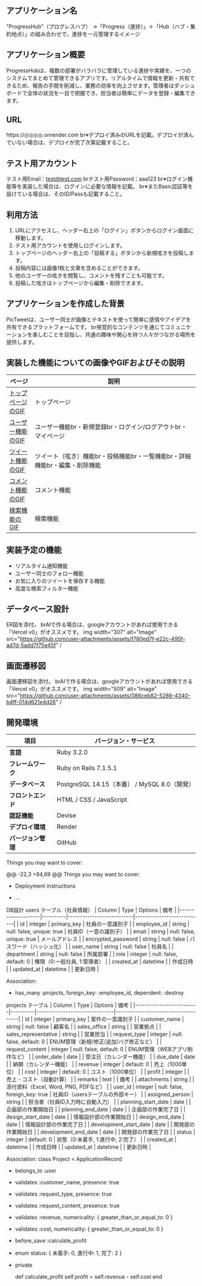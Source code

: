 ## アプリケーション名
"ProgressHub"（プログレスハブ）
→「Progress（進捗）」＋「Hub（ハブ・集約地点）」の組み合わせで、進捗を一元管理するイメージ

## アプリケーション概要 
ProgressHubは、複数の部署がバラバラに管理している進捗や実績を、一つのシステムでまとめて管理できるアプリです。リアルタイムで情報を更新・共有できるため、報告の手間を削減し、業務の効率を向上させます。管理者はダッシュボードで全体の状況を一目で把握でき、担当者は簡単にデータを登録・編集できます。

## URL
https://◎◎◎◎.onrender.com
br※デプロイ済みのURLを記載。デプロイが済んでいない場合は、デプロイが完了次第記載すること。

## テスト用アカウント
テスト用Email：test@test.com
brテスト用Password：aaa123
br※ログイン機能等を実装した場合は、ログインに必要な情報を記載。
br※またBasic認証等を設けている場合は、そのID/Passも記載すること。

## 利用方法
1. URLにアクセスし、ヘッダー右上の「ログイン」ボタンからログイン画面に移動します。
2. テスト用アカウントを使用しログインします。
3. トップページのヘッダー右上の「投稿する」ボタンから新規呟きを投稿します。
4. 投稿内容には画像1枚と文章を含めることができます。
5. 他のユーザーの呟きを閲覧し、コメントを残すことも可能です。
6. 投稿した呟きはトップページから編集・削除できます。

## アプリケーションを作成した背景
PicTweetは、ユーザー同士が画像とテキストを使って簡単に感情やアイデアを共有できるプラットフォームです。
br視覚的なコンテンツを通じてコミュニケーションを楽しむことを目指し、共通の趣味や関心を持つ人々がつながる場所を提供します。

## 実装した機能についての画像やGIFおよびその説明
|ページ|説明|
|---|------------------|
|[トップページのGIF](URL_TO_GIF)|トップページ　　　　　　　　　　　　　　　　　　　　　　|
|[ユーザー機能のGIF](URL_TO_GIF)|ユーザー機能br・新規登録br・ログイン/ログアウトbr・マイページ|
|[ツイート機能のGIF](URL_TO_GIF)|ツイート（呟き）機能br・投稿機能br・一覧機能br・詳細機能br・編集・削除機能|
|[コメント機能のGIF](URL_TO_GIF)|コメント機能|
|[検索機能のGIF](URL_TO_GIF)|検索機能|

## 実装予定の機能
- リアルタイム通知機能
- ユーザー同士のフォロー機能
- お気に入りのツイートを保存する機能
- 高度な検索フィルター機能

## データベース設計
ER図を添付。
brAIで作る場合は、googleアカウントがあれば使用できる「Vercel v0」がオススメです。
img width="307" alt="Image" src="https://github.com/user-attachments/assets/f780ed7f-e22c-495f-ad7d-5add7f75e45f" /


## 画面遷移図
画面遷移図を添付。
brAIで作る場合は、googleアカウントがあれば使用できる「Vercel v0」がオススメです。
img width="509" alt="Image" src="https://github.com/user-attachments/assets/086ceb82-5286-4340-b4ff-014d621e4d26" /


## 開発環境
| 項目               | バージョン・サービス |
|------------------|-----------------|
| **言語**        | Ruby 3.2.0 |
| **フレームワーク** | Ruby on Rails 7.1.5.1 |
| **データベース**  | PostgreSQL 14.15（本番） / MySQL 8.0（開発） |
| **フロントエンド** | HTML / CSS / JavaScript |
| **認証機能**    | Devise |
| **デプロイ環境** | Render |
| **バージョン管理** | GitHub |

Things you may want to cover:

@@ -22,3 +84,69 @@ Things you may want to cover:
* Deployment instructions

* ...

DB設計
users テーブル（社員情報）
| Column             | Type     | Options                   | 備考                       |
|--------------------|----------|---------------------------|----------------------------|
| id                 | integer  | primary_key               | 社員の一意識別子            | 
| employee_id        | string   | null: false, unique: true | 社員ID（一意の識別子）       | 
| email              | string   | null: false, unique: true | メールアドレス              | 
| encrypted_password | string   | null: false               | パスワード（ハッシュ化）     | 
| user_name          | string   | null: false               | 社員名                      | 
| department         | string   | null: false               | 所属部署                    | 
| role               | integer  | null: false, default: 0   | 権限（0:一般社員, 1:管理者） | 
| created_at         | datetime |                           | 作成日時                    | 
| updated_at         | datetime |                           | 更新日時                    | 

Association:
- has_many :projects, foreign_key: :employee_id, dependent: :destroy


projects テーブル
| Column                   | Type     | Options                        | 備考                                 |
|--------------------------|----------|--------------------------------|--------------------------------------|
| id                       | integer  | primary_key                    | 案件の一意識別子                       | 
| customer_name            | string   | null: false                    | 顧客名                                | 
| sales_office             | string   |                                | 営業拠点                              | 
| sales_representative     | string   |                                | 営業担当                              | 
| request_type             | integer  | null: false, default: 0        | ENUM管理（新規/修正/追加/バグ修正など） | 
| request_content          | integer  | null: false, default: 0        | ENUM管理（WEBアプリ制作など）          | 
| order_date               | date     |                                | 受注日（カレンダー機能）               | 
| due_date                 | date     |                                | 納期（カレンダー機能）                 | 
| revenue                  | integer  | default: 0                     | 売上（1000単位）                      | 
| cost                     | integer  | default: 0                     | コスト（1000単位）                    | 
| profit                   | integer  |                                | 売上 - コスト（自動計算）              | 
| remarks                  | text     |                                | 備考                                 | 
| attachments              | string   |                                | 添付資料（Excel, Word, PNG, PDFなど） | 
| user_id                  | integer  | null: false, foreign_key: true | 社員ID（usersテーブルの外部キー）      | 
| assigned_person          | string   |                                | 担当者（社員ID入力時に自動入力）       | 
| planning_start_date      | date     |                                | 企画部の作業開始日                    | 
| planning_end_date        | date     |                                | 企画部の作業完了日                    | 
| design_start_date        | date     |                                | 情報設計部の作業開始日                 | 
| design_end_date          | date     |                                | 情報設計部の作業完了日                 | 
| development_start_date   | date     |                                | 開発部の作業開始日                     | 
| development_end_date     | date     |                                | 開発部の作業完了日                     | 
| status                   | integer  | default: 0                     | 状態（0:未着手, 1:進行中, 2:完了）      | 
| created_at               | datetime |                                | 作成日時                              | 
| updated_at               | datetime |                                | 更新日時                              | 

Association:
class Project < ApplicationRecord
- belongs_to :user

- validates :customer_name, presence: true
- validates :request_type, presence: true
- validates :request_content, presence: true
- validates :revenue, numericality: { greater_than_or_equal_to: 0 }
- validates :cost, numericality: { greater_than_or_equal_to: 0 }

- before_save :calculate_profit

- enum status: { 未着手: 0, 進行中: 1, 完了: 2 }

- private

  def calculate_profit
    self.profit = self.revenue - self.cost
  end